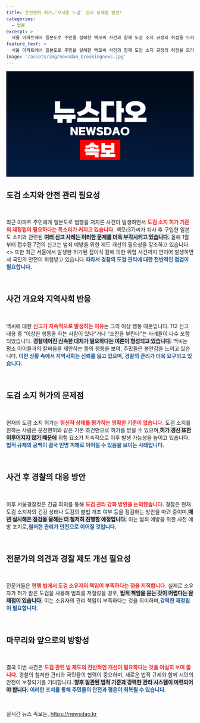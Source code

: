 ```yaml
---
title: 운전면허 허가…‘무서운 도검’ 관리 문제점 발견!
categories:
  - 법률
excerpt: >
  서울 아파트에서 일본도로 주민을 살해한 백모씨 사건과 함께 도검 소지 규정의 허점을 드러낸 일련의 사건들이 발생했다. 전문가들은 법규 개선의 필요성을 강조하며 경찰의 대책 마련을 촉구하고 있다.
feature_text: >
  서울 아파트에서 일본도로 주민을 살해한 백모씨 사건과 함께 도검 소지 규정의 허점을 드러낸 일련의 사건들이 발생했다. 전문가들은 법규 개선의 필요성을 강조하며 경찰의 대책 마련을 촉구하고 있다.
image: '/assets/img/newsdao_breakingnews.jpg'
---
```


<p><img src="/assets/img/newsdao_breakingnews.jpg" alt="pcversion 속보" /></p>

<h2 data-ke-size="size26">도검 소지와 안전 관리 필요성</h2>

<p data-ke-size="size16">&nbsp;</p>

<p>최근 아파트 주민에게 일본도로 범행을 저지른 사건이 발생하면서 <b><span style="color: #ee2323;">도검 소지 허가 기준의 재정립이 필요하다는 목소리가 커지고 있습니다.</span></b> 백모(37)씨가 퇴사 후 구입한 일본도 소지와 관련된 <b><span style="background-color: #21538527;">여러 신고 사례는 이러한 문제를 더욱 부각시키고 있습니다.</span></b> 올해 1월부터 접수된 7건의 신고는 범죄 예방을 위한 제도 개선의 필요성을 강조하고 있습니다. &lt;&gt; 또한 최근 서울에서 발생한 허가된 접이식 칼에 의한 위협 사건까지 연이어 발생하면서 국민의 안전이 위협받고 있습니다.<b><span style="color: #1a5490;">따라서 경찰의 도검 관리에 대한 전반적인 점검이 필요합니다.</span></b></p>

<p data-ke-size="size16">&nbsp;</p>

<h2 data-ke-size="size26">사건 개요와 지역사회 반응</h2>

<p data-ke-size="size16">&nbsp;</p>

<p>백씨에 대한 <b><span style="color: #ee2323;">신고가 지속적으로 발생하는 이유</span></b>는 그의 이상 행동 때문입니다. 112 신고 내용 중 “이상한 행동을 하는 사람이 있다”거나 “소란을 부린다”는 사례들이 다수 포함되었습니다. <b><span style="background-color: #21538527;">경찰에어진 신속한 대처가 필요하다는 여론이 형성되고 있습니다.</span></b> 백씨는 평소 아이들과의 칼싸움을 제안하는 등의 행동을 보여, 주민들은 불안감을 느끼고 있습니다.<b><span style="color: #1a5490;"> 이런 상황 속에서 지역사회는 신뢰를 잃고 있으며, 경찰의 관리가 더욱 요구되고 있습니다.</span></b></p>

<p data-ke-size="size16">&nbsp;</p>

<h2 data-ke-size="size26">도검 소지 허가의 문제점</h2>

<p data-ke-size="size16">&nbsp;</p>

<p>현재의 도검 소지 허가는 <b><span style="color: #ee2323;">정신적 상태를 평가하는 명확한 기준이 없습니다.</span></b> 도검 소지를 원하는 사람은 운전면허와 같은 기본 조건만으로 허가를 받을 수 있으며,<b><span style="background-color: #21538527;">허가 갱신 또한 이루어지지 않기 때문에</span></b> 위험 요소가 지속적으로 이후 발생 가능성을 높이고 있습니다.<b><span style="color: #1a5490;"> 법적 규제의 공백이 결국 인명 피해로 이어질 수 있음을 보이는 사례입니다.</span></b></p>

<p data-ke-size="size16">&nbsp;</p>

<h2 data-ke-size="size26">사건 후 경찰의 대응 방안</h2>

<p data-ke-size="size16">&nbsp;</p>

<p>이후 서울경찰청은 긴급 회의를 통해 <b><span style="color: #ee2323;">도검 관리 강화 방안을 논의했습니다.</span></b> 경찰은 현재 도검 소지자의 건강 상태나 도검의 불법 개조 여부 등을 점검하는 방안을 마련 중이며,<b><span style="background-color: #21538527;">매년 실시해온 점검을 올해는 더 철저히 진행할 예정입니다.</span></b> 이는 범죄 예방을 위한 사전 예방 조치로,<b><span style="color: #1a5490;">철저한 관리가 안전으로 이어질 것입니다.</span></b></p>

<p data-ke-size="size16">&nbsp;</p>

<h2 data-ke-size="size26">전문가의 의견과 경찰 제도 개선 필요성</h2>

<p data-ke-size="size16">&nbsp;</p>

<p>전문가들은 <b><span style="color: #ee2323;">현행 법에서 도검 소유자의 책임이 부족하다는 점을 지적합니다.</span></b> 실제로 소유자가 허가 받은 도검을 사용해 범죄를 저질렀을 경우, <b><span style="background-color: #21538527;">법적 책임을 묻는 것이 어렵다는 문제점이 있습니다.</span></b> 이는 소유자의 관리 책임이 부족하다는 것을 의미하며,<b><span style="color: #1a5490;">강력한 재정립이 필요합니다.</span></b></p>

<p data-ke-size="size16">&nbsp;</p>

<h2 data-ke-size="size26">마무리와 앞으로의 방향성</h2>

<p data-ke-size="size16">&nbsp;</p>

<p>결국 이번 사건은 <b><span style="color: #ee2323;">도검 관련 법 제도의 전반적인 개선이 필요하다는 것을 여실히 보여 줍니다.</span></b> 경찰의 철저한 관리와 국민들의 협력이 중요하며, 새로운 법적 규제와 함께 시민의 안전이 보장되기를 기대합니다.<b><span style="background-color: #21538527;"> 향후 일관된 법적 기준과 강력한 관리 시스템이 마련되어야 합니다.</span></b> <b><span style="color: #1a5490;">이러한 조치를 통해 주민들의 안전과 평온이 회복될 수 있습니다.</span></b></p>

<p data-ke-size="size16">&nbsp;</p>
실시간 뉴스 속보는, <a href="https://newsdao.kr" rel="dofollow">https://newsdao.kr</a>


